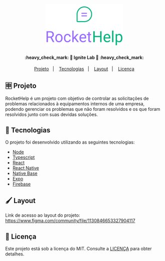 <h1 align="center">
    <img alt="RocketHelp" title="#RocketHelp" src=".github/logo_primary.svg" width="250px" />
</h1>

<h4 align="center"> 
	:heavy_check_mark: 🚀 Ignite Lab 🚀 :heavy_check_mark:
</h4>

<p align="center">
  <a href="#-projeto">Projeto</a>&nbsp;&nbsp;&nbsp;|&nbsp;&nbsp;&nbsp;
  <a href="#-tecnologias">Tecnologias</a>&nbsp;&nbsp;&nbsp;|&nbsp;&nbsp;&nbsp;
  <a href="#%EF%B8%8F-layout">Layout</a>&nbsp;&nbsp;&nbsp;|&nbsp;&nbsp;&nbsp;
  <a href="#memo-licença">Licença</a>
</p>

## 🈸 Projeto

RocketHelp é um projeto com objetivo de controlar as solicitações de problemas relacionados à equipamentos internos de uma empresa, podendo gerenciar os problemas que não foram resolvidos e os que foram resolvidos junto com suas devidas soluções.

## 🚀 Tecnologias

O projeto foi desenvolvido utilizando as seguintes tecnologias:

- [Node](https://nodejs.org/pt-br/)
- [Typescript](https://www.typescriptlang.org)
- [React](https://reactjs.org)
- [React Native](https://reactnative.dev)
- [Native Base](https://nativebase.io)
- [Expo](https://expo.dev)
- [Firebase](https://firebase.google.com)


## 🖌️ Layout

Link de acesso ao layout do projeto: https://www.figma.com/community/file/1130846653327904117

## :memo: Licença
Este projeto está sob a licença do MIT. Consulte a [LICENÇA](LICENSE) para obter detalhes.
